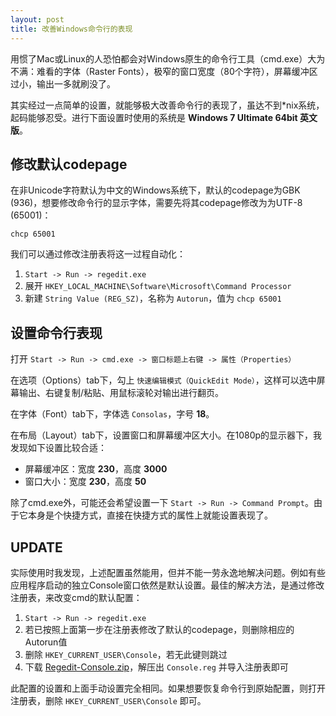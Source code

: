```yaml
---
layout: post
title: 改善Windows命令行的表现
---
```


用惯了Mac或Linux的人恐怕都会对Windows原生的命令行工具（cmd.exe）大为不满：难看的字体（Raster Fonts），极窄的窗口宽度（80个字符），屏幕缓冲区过小，输出一多就刷没了。

其实经过一点简单的设置，就能够极大改善命令行的表现了，虽达不到*nix系统，起码能够忍受。进行下面设置时使用的系统是 **Windows 7 Ultimate 64bit 英文版**。

## 修改默认codepage

在非Unicode字符默认为中文的Windows系统下，默认的codepage为GBK (936)，想要修改命令行的显示字体，需要先将其codepage修改为为UTF-8 (65001)：

    chcp 65001

我们可以通过修改注册表将这一过程自动化：

1. `Start -> Run -> regedit.exe`
2. 展开 `HKEY_LOCAL_MACHINE\Software\Microsoft\Command Processor`
3. 新建 `String Value (REG_SZ)`，名称为 `Autorun`，值为 `chcp 65001`

## 设置命令行表现

打开 `Start -> Run -> cmd.exe -> 窗口标题上右键 -> 属性（Properties）`

在选项（Options）tab下，勾上 `快速编辑模式（QuickEdit Mode）`，这样可以选中屏幕输出、右键复制/粘贴、用鼠标滚轮对输出进行翻页。

在字体（Font）tab下，字体选 `Consolas`，字号 **18**。

在布局（Layout）tab下，设置窗口和屏幕缓冲区大小。在1080p的显示器下，我发现如下设置比较合适：

- 屏幕缓冲区：宽度 **230**，高度 **3000**
- 窗口大小：宽度 **230**，高度 **50**

除了cmd.exe外，可能还会希望设置一下 `Start -> Run -> Command Prompt`。由于它本身是个快捷方式，直接在快捷方式的属性上就能设置表现了。

## UPDATE

实际使用时我发现，上述配置虽然能用，但并不能一劳永逸地解决问题。例如有些应用程序启动的独立Console窗口依然是默认设置。最佳的解决方法，是通过修改注册表，来改变cmd的默认配置：

1. `Start -> Run -> regedit.exe`
2. 若已按照上面第一步在注册表修改了默认的codepage，则删除相应的Autorun值
3. 删除 `HKEY_CURRENT_USER\Console`，若无此键则跳过
4. 下载 [Regedit-Console.zip](/public/download/Regedit-Console.zip)，解压出 `Console.reg` 并导入注册表即可

此配置的设置和上面手动设置完全相同。如果想要恢复命令行到原始配置，则打开注册表，删除 `HKEY_CURRENT_USER\Console` 即可。
